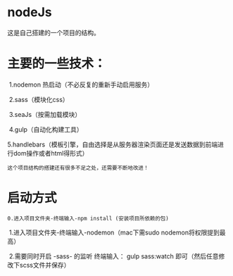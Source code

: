# nodeJs

这是自己搭建的一个项目的结构。

# 主要的一些技术：

​	1.nodemon 热启动（不必反复的重新手动启用服务）

​	2.sass（模块化css）

​	3.seaJs（按需加载模块）

​	4.gulp（自动化构建工具）

​	5.handlebars（模板引擎，自由选择是从服务器渲染页面还是发送数据到前端进行dom操作或者html得形式）

    这个项目结构的搭建还有很多不足之处，还需要不断地改进！


# 启动方式

    0.进入项目文件夹-终端输入-npm install (安装项目所依赖的包)

​	1.进入项目文件夹-终端输入-nodemon（mac下需sudo nodemon将权限提到最高）

​	2.需要同时开启 -sass- 的监听   终端输入： gulp sass:watch  即可（然后任意修改下scss文件并保存）

